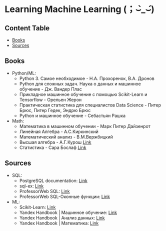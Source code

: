 # Learning Machine Learning (；⌣̀_⌣́)

## Content Table
- [Books](#books)
- [Sources](#sources)


## Books
* Python/ML:
    * Python 3. Самое необходимое - Н.А. Прохоренок, В.А. Дронов
    * Python для сложных задач. Наука о данных и машинное обучение - Дж. Вандер Плас
    * Прикладное машинное обучение с помощью Scikit-Learn и Tensorflow - Орельен Жерон
    * Практическая статистика для специалистов Data Science - Питер Брюс, Питер Гедек, Эндрю Брюс
    * Python и машинное обучение - Себастьян Рашка
* Math:
    * Математика в машинном обучении - Марк Питер Дайзенрот
    * Линейная Алгебра - А.С.Киркинский
    * Математический анализ - В.М.Вержбицкий
    * Высшая алгебра - А.Г.Курош [Link](https://alexandr4784.narod.ru/kag2.html)
    * Статистика - Сара Бослаф [Link](https://viewer.rusneb.ru/ru/000199_000009_008642772?page=1&rotate=0&theme=white)




## Sources
* SQL:
    * PostgreSQL documentation: [Link](https://postgrespro.ru/docs/postgresql/9.5/)
    * sql-ex: [Link](https://sql-ex.ru/exercises/index.php?act=learn&LN=1)
    * ProfessorWeb SQL: [Link](https://professorweb.ru/my/sql-server/2012/level1/)
    * ProfessorWeb SQL-Оконные функции: [Link](https://professorweb.ru/my/sql-server/window-functions/level1/)
* ML:
    * Scikit-Learn: [Link](https://scikit-learn.ru/stable/index.html)
    * Yandex Handbook | Машинное обучение: [Link](https://education.yandex.ru/handbook/ml)
    * Yandex Handbook | Анализ данных: [Link](https://education.yandex.ru/handbook/data-analysis)
    * Yandex Handbook | Математика: [Link](https://education.yandex.ru/handbook/math)
